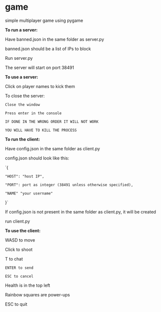 # game
simple multiplayer game using pygame


**To run a server:**

Have banned.json in the same folder as server.py

banned.json should be a list of IPs to block

Run server.py

The server will start on port 38491


**To use a server:**

Click on player names to kick them

To close the server:

    Close the window

    Press enter in the console

    IF DONE IN THE WRONG ORDER IT WILL NOT WORK

    YOU WILL HAVE TO KILL THE PROCESS


**To run the client:**

Have config.json in the same folder as client.py

config.json should look like this:

`{

    "HOST": "host IP",

    "PORT": port as integer (38491 unless otherwise specified),

    "NAME" "your username"
    
}`

If config.json is not present in the same folder as client.py, it will be created

run client.py


**To use the client:**

WASD to move

Click to shoot

T to chat

    ENTER to send

    ESC to cancel

Health is in the top left

Rainbow squares are power-ups

ESC to quit